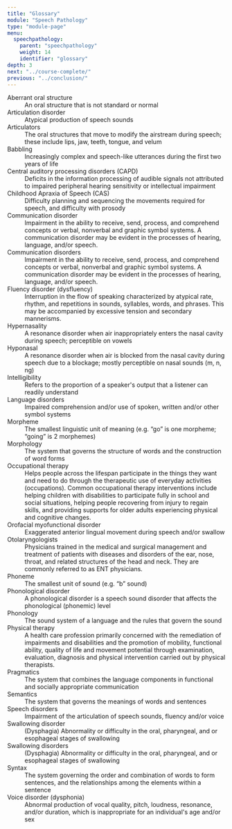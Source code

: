 ```yaml
---
title: "Glossary"
module: "Speech Pathology"
type: "module-page"
menu:
  speechpathology:
    parent: "speechpathology"
    weight: 14
    identifier: "glossary"
depth: 3
next: "../course-complete/"
previous: "../conclusion/"
---
```

<div class="pageblock glossary"><dl>
<dt>Aberrant oral structure</dt>
<dd>An oral structure that is not standard or normal</dd>
<dt>Articulation disorder</dt>
<dd>Atypical production of speech sounds</dd>
<dt>Articulators</dt>
<dd>The oral structures that move to modify the airstream during speech; these include lips, jaw, teeth, tongue, and velum</dd>
<dt>Babbling </dt>
<dd>Increasingly complex and speech-like utterances during the first two years of life</dd>
<dt>Central auditory processing disorders (CAPD)</dt>
<dd>Deficits in the information processing of audible signals not attributed to impaired peripheral hearing sensitivity or intellectual impairment</dd>
<dt>Childhood Apraxia of Speech (CAS)</dt>
<dd>Difficulty planning and sequencing the movements required for speech, and difficulty with prosody</dd>
<dt>Communication disorder</dt>
<dd>Impairment in the ability to receive, send, process, and comprehend concepts or verbal, nonverbal and graphic symbol systems. A communication disorder may be evident in the processes of hearing, language, and/or speech.</dd>
<dt>Communication disorders</dt>
<dd>Impairment in the ability to receive, send, process, and comprehend concepts or verbal, nonverbal and graphic symbol systems. A communication disorder may be evident in the processes of hearing, language, and/or speech.</dd>
<dt>Fluency disorder (dysfluency) </dt>
<dd>Interruption in the flow of speaking characterized by atypical rate, rhythm, and repetitions in sounds, syllables, words, and phrases. This may be accompanied by excessive tension and secondary mannerisms.</dd>
<dt>Hypernasality </dt>
<dd>A resonance disorder when air inappropriately enters the nasal cavity during speech; perceptible on vowels</dd>
<dt>Hyponasal</dt>
<dd>A resonance disorder when air is blocked from the nasal cavity during speech due to a blockage; mostly perceptible on nasal sounds (m, n, ng)</dd>
<dt>Intelligibility </dt>
<dd>Refers to the proportion of a speaker's output that a listener can readily understand</dd>
<dt>Language disorders</dt>
<dd>Impaired comprehension and/or use of spoken, written and/or other symbol systems </dd>
<dt>Morpheme </dt>
<dd>The smallest linguistic unit of meaning (e.g. “go” is one morpheme; “going” is 2 morphemes) </dd>
<dt>Morphology </dt>
<dd>The system that governs the structure of words and the construction of word forms</dd>
<dt>Occupational therapy</dt>
<dd>Helps people across the lifespan participate in the things they want and need to do through the therapeutic use of everyday activities (occupations). Common occupational therapy interventions include helping children with disabilities to participate fully in school and social situations, helping people recovering from injury to regain skills, and providing supports for older adults experiencing physical and cognitive changes.</dd>
<dt>Orofacial myofunctional disorder </dt>
<dd>Exaggerated anterior lingual movement during speech and/or swallow</dd>
<dt>Otolaryngologists</dt>
<dd>Physicians trained in the medical and surgical management and treatment of patients with diseases and disorders of the ear, nose, throat, and related structures of the head and neck. They are commonly referred to as ENT physicians.</dd>
<dt>Phoneme </dt>
<dd>The smallest unit of sound (e.g. “b” sound)</dd>
<dt>Phonological disorder </dt>
<dd>A phonological disorder is a speech sound disorder that affects the phonological (phonemic) level</dd>
<dt>Phonology </dt>
<dd>The sound system of a language and the rules that govern the sound</dd>
<dt>Physical therapy</dt>
<dd>A health care profession primarily concerned with the remediation of impairments and disabilities and the promotion of mobility, functional ability, quality of life and movement potential through examination, evaluation, diagnosis and physical intervention carried out by physical therapists.</dd>
<dt>Pragmatics </dt>
<dd>The system that combines the language components in functional and socially appropriate communication</dd>
<dt>Semantics </dt>
<dd>The system that governs the meanings of words and sentences</dd>
<dt>Speech disorders</dt>
<dd>Impairment of the articulation of speech sounds, fluency and/or voice</dd>
<dt>Swallowing disorder</dt>
<dd>(Dysphagia) Abnormality or difficulty in the oral, pharyngeal, and or esophageal stages of swallowing</dd>
<dt>Swallowing disorders</dt>
<dd>(Dysphagia) Abnormality or difficulty in the oral, pharyngeal, and or esophageal stages of swallowing</dd>
<dt>Syntax</dt>
<dd>The system governing the order and combination of words to form sentences, and the relationships among the elements within a sentence</dd>
<dt>Voice disorder (dysphonia) </dt>
<dd>Abnormal production of vocal quality, pitch, loudness, resonance, and/or duration, which is inappropriate for an individual's age and/or sex</dd>
</dl>
</div>